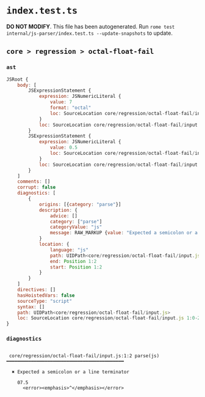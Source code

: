 # `index.test.ts`

**DO NOT MODIFY**. This file has been autogenerated. Run `rome test internal/js-parser/index.test.ts --update-snapshots` to update.

## `core > regression > octal-float-fail`

### `ast`

```javascript
JSRoot {
	body: [
		JSExpressionStatement {
			expression: JSNumericLiteral {
				value: 7
				format: "octal"
				loc: SourceLocation core/regression/octal-float-fail/input.js 1:0-1:2
			}
			loc: SourceLocation core/regression/octal-float-fail/input.js 1:0-1:2
		}
		JSExpressionStatement {
			expression: JSNumericLiteral {
				value: 0.5
				loc: SourceLocation core/regression/octal-float-fail/input.js 1:2-1:4
			}
			loc: SourceLocation core/regression/octal-float-fail/input.js 1:2-1:4
		}
	]
	comments: []
	corrupt: false
	diagnostics: [
		{
			origins: [{category: "parse"}]
			description: {
				advice: []
				category: ["parse"]
				categoryValue: "js"
				message: RAW_MARKUP {value: "Expected a semicolon or a line terminator"}
			}
			location: {
				language: "js"
				path: UIDPath<core/regression/octal-float-fail/input.js>
				end: Position 1:2
				start: Position 1:2
			}
		}
	]
	directives: []
	hasHoistedVars: false
	sourceType: "script"
	syntax: []
	path: UIDPath<core/regression/octal-float-fail/input.js>
	loc: SourceLocation core/regression/octal-float-fail/input.js 1:0-2:0
}
```

### `diagnostics`

```

 core/regression/octal-float-fail/input.js:1:2 parse(js) ━━━━━━━━━━━━━━━━━━━━━━━━━━━━━━━━━━━━━━━━━━━

  ✖ Expected a semicolon or a line terminator

    07.5
      <error><emphasis>^</emphasis></error>


```
